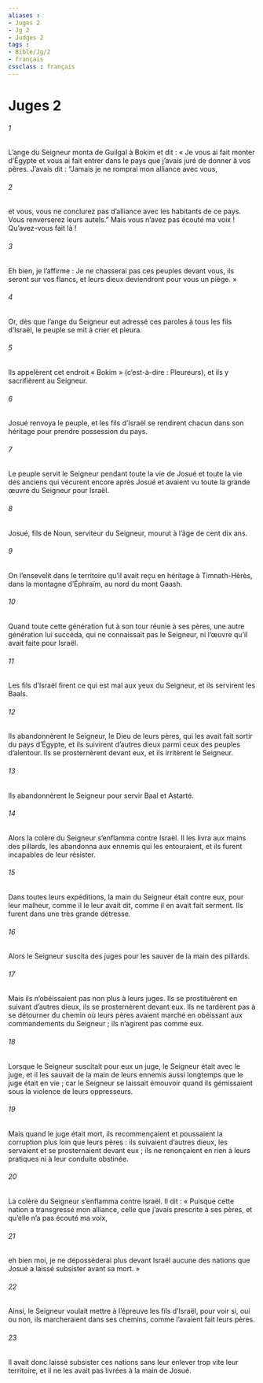 ```yaml
---
aliases : 
- Juges 2
- Jg 2
- Judges 2
tags : 
- Bible/Jg/2
- français
cssclass : français
---
```


# Juges 2

###### 1
L’ange du Seigneur monta de Guilgal à Bokim et dit : « Je vous ai fait monter d’Égypte et vous ai fait entrer dans le pays que j’avais juré de donner à vos pères. J’avais dit : “Jamais je ne romprai mon alliance avec vous,
###### 2
et vous, vous ne conclurez pas d’alliance avec les habitants de ce pays. Vous renverserez leurs autels.” Mais vous n’avez pas écouté ma voix ! Qu’avez-vous fait là !
###### 3
Eh bien, je l’affirme : Je ne chasserai pas ces peuples devant vous, ils seront sur vos flancs, et leurs dieux deviendront pour vous un piège. »
###### 4
Or, dès que l’ange du Seigneur eut adressé ces paroles à tous les fils d’Israël, le peuple se mit à crier et pleura.
###### 5
Ils appelèrent cet endroit « Bokim » (c’est-à-dire : Pleureurs), et ils y sacrifièrent au Seigneur.
###### 6
Josué renvoya le peuple, et les fils d’Israël se rendirent chacun dans son héritage pour prendre possession du pays.
###### 7
Le peuple servit le Seigneur pendant toute la vie de Josué et toute la vie des anciens qui vécurent encore après Josué et avaient vu toute la grande œuvre du Seigneur pour Israël.
###### 8
Josué, fils de Noun, serviteur du Seigneur, mourut à l’âge de cent dix ans.
###### 9
On l’ensevelit dans le territoire qu’il avait reçu en héritage à Timnath-Hèrès, dans la montagne d’Éphraïm, au nord du mont Gaash.
###### 10
Quand toute cette génération fut à son tour réunie à ses pères, une autre génération lui succéda, qui ne connaissait pas le Seigneur, ni l’œuvre qu’il avait faite pour Israël.
###### 11
Les fils d’Israël firent ce qui est mal aux yeux du Seigneur, et ils servirent les Baals.
###### 12
Ils abandonnèrent le Seigneur, le Dieu de leurs pères, qui les avait fait sortir du pays d’Égypte, et ils suivirent d’autres dieux parmi ceux des peuples d’alentour. Ils se prosternèrent devant eux, et ils irritèrent le Seigneur.
###### 13
Ils abandonnèrent le Seigneur pour servir Baal et Astarté.
###### 14
Alors la colère du Seigneur s’enflamma contre Israël. Il les livra aux mains des pillards, les abandonna aux ennemis qui les entouraient, et ils furent incapables de leur résister.
###### 15
Dans toutes leurs expéditions, la main du Seigneur était contre eux, pour leur malheur, comme il le leur avait dit, comme il en avait fait serment. Ils furent dans une très grande détresse.
###### 16
Alors le Seigneur suscita des juges pour les sauver de la main des pillards.
###### 17
Mais ils n’obéissaient pas non plus à leurs juges. Ils se prostituèrent en suivant d’autres dieux, ils se prosternèrent devant eux. Ils ne tardèrent pas à se détourner du chemin où leurs pères avaient marché en obéissant aux commandements du Seigneur ; ils n’agirent pas comme eux.
###### 18
Lorsque le Seigneur suscitait pour eux un juge, le Seigneur était avec le juge, et il les sauvait de la main de leurs ennemis aussi longtemps que le juge était en vie ; car le Seigneur se laissait émouvoir quand ils gémissaient sous la violence de leurs oppresseurs.
###### 19
Mais quand le juge était mort, ils recommençaient et poussaient la corruption plus loin que leurs pères : ils suivaient d’autres dieux, les servaient et se prosternaient devant eux ; ils ne renonçaient en rien à leurs pratiques ni à leur conduite obstinée.
###### 20
La colère du Seigneur s’enflamma contre Israël. Il dit : « Puisque cette nation a transgressé mon alliance, celle que j’avais prescrite à ses pères, et qu’elle n’a pas écouté ma voix,
###### 21
eh bien moi, je ne déposséderai plus devant Israël aucune des nations que Josué a laissé subsister avant sa mort. »
###### 22
Ainsi, le Seigneur voulait mettre à l’épreuve les fils d’Israël, pour voir si, oui ou non, ils marcheraient dans ses chemins, comme l’avaient fait leurs pères.
###### 23
Il avait donc laissé subsister ces nations sans leur enlever trop vite leur territoire, et il ne les avait pas livrées à la main de Josué.
